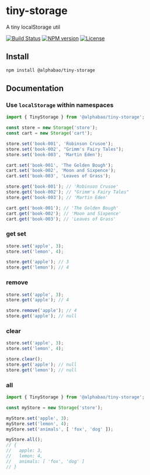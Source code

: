 # tiny-storage
A tiny localStorage util

[![Build Status][travis-image]][travis-url]
[![NPM version][npm-image]][npm-url]
[![License][license-image]][npm-url]

[travis-image]: https://img.shields.io/travis/alphabao/tiny-storage?style=flat-square
[npm-image]: https://img.shields.io/npm/v/@alphabao/tiny-storage?style=flat-square
[license-image]: https://img.shields.io/npm/l/@alphabao/tiny-storage?style=flat-square
[travis-url]: https://travis-ci.org/AlphaBao/tiny-storage
[npm-url]: https://www.npmjs.com/package/@alphabao/tiny-storage


## Install

```bash
npm install @alphabao/tiny-storage
```


## Documentation


### Use `localStorage` within namespaces

```javascript
import { TinyStorage } from '@alphabao/tiny-storage';

const store = new Storage('store');
const cart = new Storage('cart');

store.set('book-001', 'Robinson Crusoe');
store.set('book-002', "Grimm's Fairy Tales");
store.set('book-003', 'Martin Eden');

cart.set('book-001', 'The Golden Bough');
cart.set('book-002', 'Moon and Sixpence');
cart.set('book-003', 'Leaves of Grass');

store.get('book-001'); // 'Robinson Crusoe'
store.get('book-002'); // "Grimm's Fairy Tales"
store.get('book-003'); // 'Martin Eden'

cart.get('book-001'); // 'The Golden Bough'
cart.get('book-002'); // 'Moon and Sixpence'
cart.get('book-003'); // 'Leaves of Grass'
```


### get set

```javascript
store.set('apple', 3);
store.set('lemon', 4);

store.get('apple'); // 3
store.get('lemon'); // 4
```


### remove

```javascript
store.set('apple', 3);
store.get('apple'); // 4

store.remove('apple'); // 4
store.get('apple'); // null
```


### clear

```javascript
store.set('apple', 3);
store.set('lemon', 4);

store.clear();
store.get('apple'); // null
store.get('lemon'); // null
```


### all

```javascript
import { TinyStorage } from '@alphabao/tiny-storage';

const myStore = new Storage('store');

myStore.set('apple', 3);
myStore.set('lemon', 4);
myStore.set('animals', [ 'fox', 'dog' ]);

myStore.all();
// {
//   apple: 3,
//   lemon: 4,
//   animals: [ 'fox', 'dog' ]
// }
```
